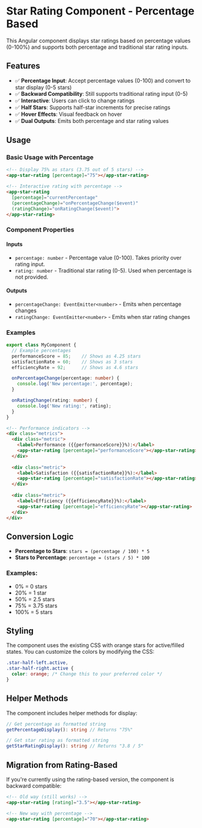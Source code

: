 # Star Rating Component - Percentage Based

This Angular component displays star ratings based on percentage values (0-100%) and supports both percentage and traditional star rating inputs.

## Features

- ✅ **Percentage Input**: Accept percentage values (0-100) and convert to star display (0-5 stars)
- ✅ **Backward Compatibility**: Still supports traditional rating input (0-5)
- ✅ **Interactive**: Users can click to change ratings
- ✅ **Half Stars**: Supports half-star increments for precise ratings
- ✅ **Hover Effects**: Visual feedback on hover
- ✅ **Dual Outputs**: Emits both percentage and star rating values

## Usage

### Basic Usage with Percentage

```html
<!-- Display 75% as stars (3.75 out of 5 stars) -->
<app-star-rating [percentage]="75"></app-star-rating>

<!-- Interactive rating with percentage -->
<app-star-rating 
  [percentage]="currentPercentage" 
  (percentageChange)="onPercentageChange($event)"
  (ratingChange)="onRatingChange($event)">
</app-star-rating>
```

### Component Properties

#### Inputs
- `percentage: number` - Percentage value (0-100). Takes priority over rating input.
- `rating: number` - Traditional star rating (0-5). Used when percentage is not provided.

#### Outputs
- `percentageChange: EventEmitter<number>` - Emits when percentage changes
- `ratingChange: EventEmitter<number>` - Emits when star rating changes

### Examples

```typescript
export class MyComponent {
  // Example percentages
  performanceScore = 85;    // Shows as 4.25 stars
  satisfactionRate = 60;    // Shows as 3 stars
  efficiencyRate = 92;      // Shows as 4.6 stars

  onPercentageChange(percentage: number) {
    console.log('New percentage:', percentage);
  }

  onRatingChange(rating: number) {
    console.log('New rating:', rating);
  }
}
```

```html
<!-- Performance indicators -->
<div class="metrics">
  <div class="metric">
    <label>Performance ({{performanceScore}}%):</label>
    <app-star-rating [percentage]="performanceScore"></app-star-rating>
  </div>
  
  <div class="metric">
    <label>Satisfaction ({{satisfactionRate}}%):</label>
    <app-star-rating [percentage]="satisfactionRate"></app-star-rating>
  </div>
  
  <div class="metric">
    <label>Efficiency ({{efficiencyRate}}%):</label>
    <app-star-rating [percentage]="efficiencyRate"></app-star-rating>
  </div>
</div>
```

## Conversion Logic

- **Percentage to Stars**: `stars = (percentage / 100) * 5`
- **Stars to Percentage**: `percentage = (stars / 5) * 100`

### Examples:
- 0% = 0 stars
- 20% = 1 star
- 50% = 2.5 stars
- 75% = 3.75 stars
- 100% = 5 stars

## Styling

The component uses the existing CSS with orange stars for active/filled states. You can customize the colors by modifying the CSS:

```css
.star-half-left.active,
.star-half-right.active {
  color: orange; /* Change this to your preferred color */
}
```

## Helper Methods

The component includes helper methods for display:

```typescript
// Get percentage as formatted string
getPercentageDisplay(): string // Returns "75%"

// Get star rating as formatted string  
getStarRatingDisplay(): string // Returns "3.8 / 5"
```

## Migration from Rating-Based

If you're currently using the rating-based version, the component is backward compatible:

```html
<!-- Old way (still works) -->
<app-star-rating [rating]="3.5"></app-star-rating>

<!-- New way with percentage -->
<app-star-rating [percentage]="70"></app-star-rating>
```
